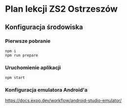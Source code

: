 # Plan lekcji ZS2 Ostrzeszów

## Konfiguracja środowiska
### Pierwsze pobranie
```
npm i
npm run prepare
```

### Uruchomienie aplikacji
```
npm start
```

### Konfiguracja emulatora Android'a
https://docs.expo.dev/workflow/android-studio-emulator/
